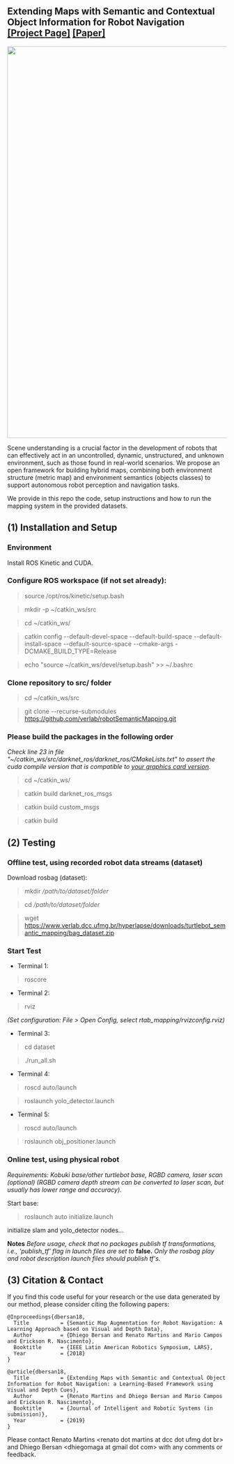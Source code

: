 ## <b>Extending Maps with Semantic and Contextual Object Information for Robot Navigation</b> <br>[[Project Page]](https://www.verlab.dcc.ufmg.br/semantic-mapping-for-robotics/) [[Paper]](https://ieeexplore.ieee.org/document/8588525)

<img src='robotSemanticMapping/images/teaser.png' align="center" width=900>

Scene understanding is a crucial factor in the development of robots that can effectively act in an uncontrolled, dynamic, unstructured, and unknown environment, such as those found in real-world scenarios. We propose an open framework for building hybrid maps, combining both environment structure (metric map) and environment semantics (objects classes) to support autonomous robot perception and navigation tasks.

We provide in this repo the code, setup instructions and how to run the mapping system in the provided datasets. 


## (1) Installation and Setup

### Environment

Install ROS Kinetic and CUDA. 

### Configure ROS workspace (if not set already): 

> source /opt/ros/kinetic/setup.bash

> mkdir -p ~/catkin_ws/src

> cd ~/catkin_ws/

> catkin config --default-devel-space --default-build-space --default-install-space --default-source-space --cmake-args -DCMAKE_BUILD_TYPE=Release

> echo "source ~/catkin_ws/devel/setup.bash" >> ~/.bashrc

### Clone repository to src/ folder

> cd ~/catkin_ws/src

> git clone --recurse-submodules https://github.com/verlab/robotSemanticMapping.git

### Please build the packages in the following order
*Check line 23 in file "~/catkin_ws/src/darknet_ros/darknet_ros/CMakeLists.txt" to assert the cuda compile version that is compatible to [your graphics card version](https://developer.nvidia.com/cuda-gpus).*

> cd ~/catkin_ws/

> catkin build darknet_ros_msgs

> catkin build custom_msgs

> catkin build

## (2) Testing

### Offline test, using recorded robot data streams (dataset)

Download rosbag (dataset):

> mkdir _/path/to/dataset/folder_

> cd _/path/to/dataset/folder_

> wget https://www.verlab.dcc.ufmg.br/hyperlapse/downloads/turtlebot_semantic_mapping/bag_dataset.zip

### Start Test

- Terminal 1: 

> roscore

- Terminal 2: 

> rviz

_(Set configuration: File > Open Config, select rtab_mapping/rvizconfig.rviz)_

- Terminal 3:

> cd dataset

>./run_all.sh

- Terminal 4:  

> roscd auto/launch

> roslaunch yolo_detector.launch

- Terminal 5:  

> roscd auto/launch

> roslaunch obj_positioner.launch

### Online test, using physical robot

_Requirements: Kobuki base/other turtlebot base, RGBD camera, laser scan (optional) (RGBD camera depth stream can be converted to laser scan, but usually has lower range and accuracy)._

Start base: 

> roslaunch auto initialize.launch

initialize slam and yolo_detector nodes... 

**Notes**
*Before usage, check that no packages publish tf transformations, i.e., 'publish_tf' flag in launch files are set to* __false.__ *Only the rosbag play and robot description launch files should publish tf's.*

## (3) Citation & Contact

If you find this code useful for your research or the use data generated by our method, please consider citing the following papers:

	@Inproceedings{dbersan18,
	  Title          = {Semantic Map Augmentation for Robot Navigation: A Learning Approach based on Visual and Depth Data},
	  Author         = {Dhiego Bersan and Renato Martins and Mario Campos and Erickson R. Nascimento},
	  Booktitle      = {IEEE Latin American Robotics Symposium, LARS},
	  Year           = {2018}
	}
  
    @article{dbersan18,
	  Title          = {Extending Maps with Semantic and Contextual Object Information for Robot Navigation: a Learning-Based Framework using Visual and Depth Cues},
	  Author         = {Renato Martins and Dhiego Bersan and Mario Campos and Erickson R. Nascimento},
	  Booktitle      = {Journal of Intelligent and Robotic Systems (in submission)},
	  Year           = {2019}
	}

Please contact Renato Martins \<renato dot martins at dcc dot ufmg dot br\> and Dhiego Bersan \<dhiegomaga at gmail dot com\> with any comments or feedback.
